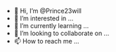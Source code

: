 - 👋 Hi, I’m @Prince23will
- 👀 I’m interested in ...
- 🌱 I’m currently learning ...
- 💞️ I’m looking to collaborate on ...
- 📫 How to reach me ...

<!---
Prince23will/Prince23will is a ✨ special ✨ repository because its `README.md` (this file) appears on your GitHub profile.
You can click the Preview link to take a look at your changes.
--->
